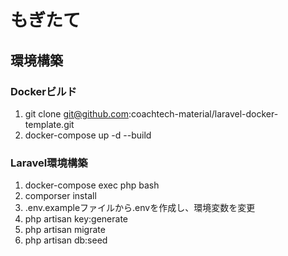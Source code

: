 # もぎたて
## 環境構築
### Dockerビルド
1. git clone git@github.com:coachtech-material/laravel-docker-template.git
2. docker-compose up -d --build
### Laravel環境構築
1. docker-compose exec php bash
2. comporser install
3. .env.exampleファイルから.envを作成し、環境変数を変更
4. php artisan key:generate
5. php artisan migrate
6. php artisan db:seed
